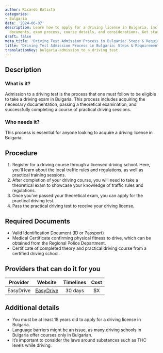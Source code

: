 ```yaml
---
author: Ricardo Batista
categories:
- Bulgaria
date: '2024-06-07'
description: Learn how to apply for a driving license in Bulgaria, including required
  documents, exam process, course details, and considerations. Get started now!
draft: false
meta_title: 'Driving Test Admission Process in Bulgaria: Steps & Requirements'
title: 'Driving Test Admission Process in Bulgaria: Steps & Requirements'
translationKey: bulgaria-admission_to_a_driving_test
---
```



## Description
### What is it?
Admission to a driving test is the process that one must follow to be eligible to take a driving exam in Bulgaria. This process includes acquiring the necessary documentation, passing a theoretical examination, and successfully completing a course of practical driving sessions.

### Who needs it?
This process is essential for anyone looking to acquire a driving license in Bulgaria.

## Procedure
1. Register for a driving course through a licensed driving school. Here, you'll learn about the local traffic rules and regulations, as well as practical training sessions.
2. After completion of your driving course, you will need to take a theoretical exam to showcase your knowledge of traffic rules and regulations.
3. Once you've passed your theoretical exam, you can apply for the practical driving test.
4. Pass the practical driving test to receive your driving license.

## Required Documents
- Valid Identification Document (ID or Passport)
- Medical Certificate confirming physical fitness to drive, which can be obtained from the Regional Police Department.
- Certificate of completed theory and practical driving course from a certified driving school.

## Providers that can do it for you

| Provider        |     Website                    |     Timelines    |       Cost  
| --------------- | --------------------------------- |  :-------------: | :-------------: |
| EasyDrive       |  [EasyDrive](https://easydrive.bg/) |      30 days     |        $X       |

## Additional details
- You must be at least 18 years old to apply for a driving license in Bulgaria.
- Language barriers might be an issue, as many driving schools in Bulgaria offer courses only in Bulgarian.
- It’s important to consider the laws around substances such as THC levels while driving.